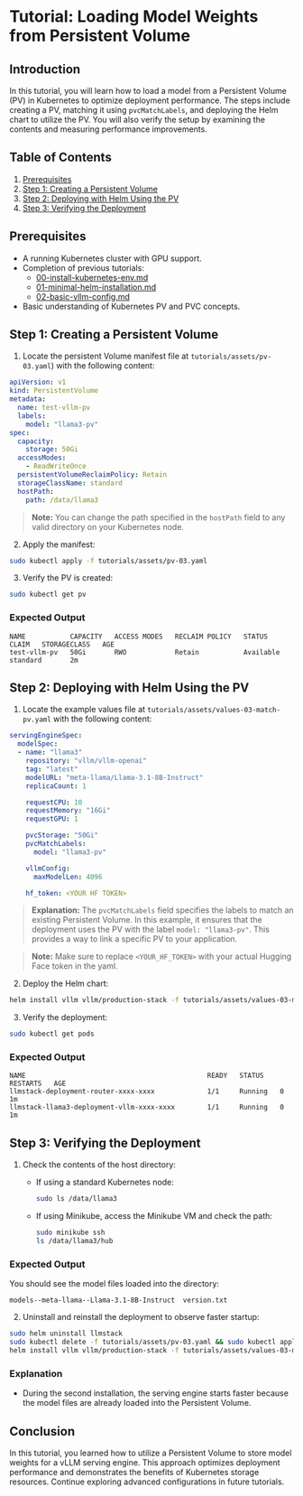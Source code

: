 # Tutorial: Loading Model Weights from Persistent Volume 

## Introduction
In this tutorial, you will learn how to load a model from a Persistent Volume (PV) in Kubernetes to optimize deployment performance. The steps include creating a PV, matching it using `pvcMatchLabels`, and deploying the Helm chart to utilize the PV. You will also verify the setup by examining the contents and measuring performance improvements.

## Table of Contents
1. [Prerequisites](#prerequisites)
2. [Step 1: Creating a Persistent Volume](#step-1-creating-a-persistent-volume)
3. [Step 2: Deploying with Helm Using the PV](#step-2-deploying-with-helm-using-the-pv)
4. [Step 3: Verifying the Deployment](#step-3-verifying-the-deployment)

## Prerequisites
- A running Kubernetes cluster with GPU support.
- Completion of previous tutorials:
  - [00-install-kubernetes-env.md](00-install-kubernetes-env.md)
  - [01-minimal-helm-installation.md](01-minimal-helm-installation.md)
  - [02-basic-vllm-config.md](02-basic-vllm-config.md)
- Basic understanding of Kubernetes PV and PVC concepts.

## Step 1: Creating a Persistent Volume

1. Locate the persistent Volume manifest file at `tutorials/assets/pv-03.yaml`) with the following content:

```yaml
apiVersion: v1
kind: PersistentVolume
metadata:
  name: test-vllm-pv
  labels:
    model: "llama3-pv"
spec:
  capacity:
    storage: 50Gi
  accessModes:
    - ReadWriteOnce
  persistentVolumeReclaimPolicy: Retain
  storageClassName: standard
  hostPath:
    path: /data/llama3
```

> **Note:** You can change the path specified in the `hostPath` field to any valid directory on your Kubernetes node.

2. Apply the manifest:

```bash
sudo kubectl apply -f tutorials/assets/pv-03.yaml
```

3. Verify the PV is created:

```bash
sudo kubectl get pv
```

### Expected Output

```plaintext
NAME           CAPACITY   ACCESS MODES   RECLAIM POLICY   STATUS      CLAIM   STORAGECLASS   AGE
test-vllm-pv   50Gi       RWO            Retain           Available           standard       2m
```

## Step 2: Deploying with Helm Using the PV

1. Locate the example values file at `tutorials/assets/values-03-match-pv.yaml` with the following content:

```yaml
servingEngineSpec:
  modelSpec:
  - name: "llama3"
    repository: "vllm/vllm-openai"
    tag: "latest"
    modelURL: "meta-llama/Llama-3.1-8B-Instruct"
    replicaCount: 1

    requestCPU: 10
    requestMemory: "16Gi"
    requestGPU: 1

    pvcStorage: "50Gi"
    pvcMatchLabels:
      model: "llama3-pv"

    vllmConfig:
      maxModelLen: 4096

    hf_token: <YOUR HF TOKEN>
```

> **Explanation:** The `pvcMatchLabels` field specifies the labels to match an existing Persistent Volume. In this example, it ensures that the deployment uses the PV with the label `model: "llama3-pv"`. This provides a way to link a specific PV to your application.

> **Note:** Make sure to replace `<YOUR_HF_TOKEN>` with your actual Hugging Face token in the yaml.

2. Deploy the Helm chart:

```bash
helm install vllm vllm/production-stack -f tutorials/assets/values-03-match-pv.yaml
```

3. Verify the deployment:

```bash
sudo kubectl get pods
```

### Expected Output

```plaintext
NAME                                             READY   STATUS    RESTARTS   AGE
llmstack-deployment-router-xxxx-xxxx             1/1     Running   0          1m
llmstack-llama3-deployment-vllm-xxxx-xxxx        1/1     Running   0          1m
```

## Step 3: Verifying the Deployment

1. Check the contents of the host directory:

   - If using a standard Kubernetes node:

     ```bash
     sudo ls /data/llama3
     ```

   - If using Minikube, access the Minikube VM and check the path:

     ```bash
     sudo minikube ssh
     ls /data/llama3/hub
     ```

### Expected Output
You should see the model files loaded into the directory:

```plaintext
models--meta-llama--Llama-3.1-8B-Instruct  version.txt
```

2. Uninstall and reinstall the deployment to observe faster startup:

```bash
sudo helm uninstall llmstack
sudo kubectl delete -f tutorials/assets/pv-03.yaml && sudo kubectl apply -f tutorials/assets/pv-03.yaml
helm install vllm vllm/production-stack -f tutorials/assets/values-03-match-pv.yaml
```

### Explanation
- During the second installation, the serving engine starts faster because the model files are already loaded into the Persistent Volume.

## Conclusion
In this tutorial, you learned how to utilize a Persistent Volume to store model weights for a vLLM serving engine. This approach optimizes deployment performance and demonstrates the benefits of Kubernetes storage resources. Continue exploring advanced configurations in future tutorials.
